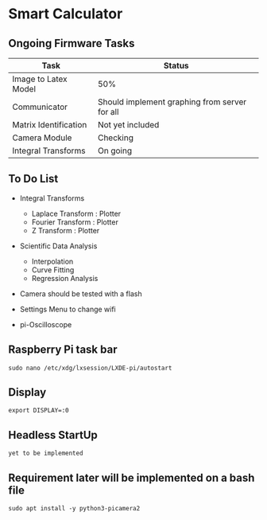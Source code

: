 # Smart Calculator

## Ongoing Firmware Tasks

| Task | Status |
|-------------|----------|
| Image to Latex Model | 50% |
| Communicator | Should implement graphing from server for all |
| Matrix Identification | Not yet included |
| Camera Module | Checking |
| Integral Transforms | On going |

## To Do List
- Integral Transforms
    - Laplace Transform : Plotter
    - Fourier Transform : Plotter
    - Z Transform : Plotter

- Scientific Data Analysis
    - Interpolation
    - Curve Fitting
    - Regression Analysis

- Camera should be tested with a flash
- Settings Menu to change wifi
- pi-Oscilloscope 

## Raspberry Pi task bar
```
sudo nano /etc/xdg/lxsession/LXDE-pi/autostart
```
## Display  
```
export DISPLAY=:0
```
## Headless StartUp 
```
yet to be implemented
```

## Requirement later will be implemented on a bash file
```
sudo apt install -y python3-picamera2
```